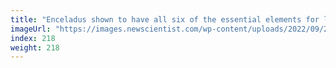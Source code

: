 ```yaml
---
title: "Enceladus shown to have all six of the essential elements for life"
imageUrl: "https://images.newscientist.com/wp-content/uploads/2022/09/21140513/SEI_126315279.jpg?width=600"
index: 218
weight: 218
---
```

